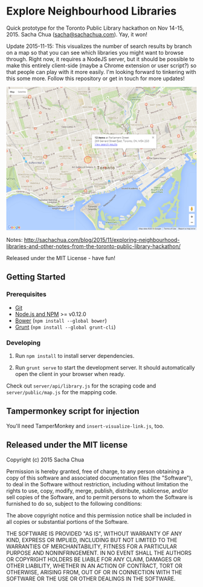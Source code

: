 # Explore Neighbourhood Libraries

Quick prototype for the Toronto Public Library hackathon on Nov 14-15, 2015.
Sacha Chua (sacha@sachachua.com). Yay, it won!

Update 2015-11-15: This visualizes the number of search results by
branch on a map so that you can see which libraries you might want to
browse through. Right now, it requires a NodeJS server, but it should
be possible to make this entirely client-side (maybe a Chrome
extension or user script?) so that people can play with it more
easily. I'm looking forward to tinkering with this some more. Follow
this repository or get in touch for more updates!

![Screenshot](screenshot.png)

Notes: http://sachachua.com/blog/2015/11/exploring-neighbourhood-libraries-and-other-notes-from-the-toronto-public-library-hackathon/

Released under the MIT License - have fun!

## Getting Started

### Prerequisites

- [Git](https://git-scm.com/)
- [Node.js and NPM](nodejs.org) >= v0.12.0
- [Bower](bower.io) (`npm install --global bower`)
- [Grunt](http://gruntjs.com/) (`npm install --global grunt-cli`)

### Developing

1. Run `npm install` to install server dependencies.

2. Run `grunt serve` to start the development server. It should automatically open the client in your browser when ready.

Check out `server/api/library.js` for the scraping code and `server/public/map.js` for the mapping code.

## Tampermonkey script for injection

You'll need TamperMonkey and `insert-visualize-link.js`, too.

## Released under the MIT license

Copyright (c) 2015 Sacha Chua

Permission is hereby granted, free of charge, to any person obtaining a copy
of this software and associated documentation files (the "Software"), to deal
in the Software without restriction, including without limitation the rights
to use, copy, modify, merge, publish, distribute, sublicense, and/or sell
copies of the Software, and to permit persons to whom the Software is
furnished to do so, subject to the following conditions:

The above copyright notice and this permission notice shall be included in
all copies or substantial portions of the Software.

THE SOFTWARE IS PROVIDED "AS IS", WITHOUT WARRANTY OF ANY KIND, EXPRESS OR
IMPLIED, INCLUDING BUT NOT LIMITED TO THE WARRANTIES OF MERCHANTABILITY,
FITNESS FOR A PARTICULAR PURPOSE AND NONINFRINGEMENT.  IN NO EVENT SHALL THE
AUTHORS OR COPYRIGHT HOLDERS BE LIABLE FOR ANY CLAIM, DAMAGES OR OTHER
LIABILITY, WHETHER IN AN ACTION OF CONTRACT, TORT OR OTHERWISE, ARISING FROM,
OUT OF OR IN CONNECTION WITH THE SOFTWARE OR THE USE OR OTHER DEALINGS IN
THE SOFTWARE.

